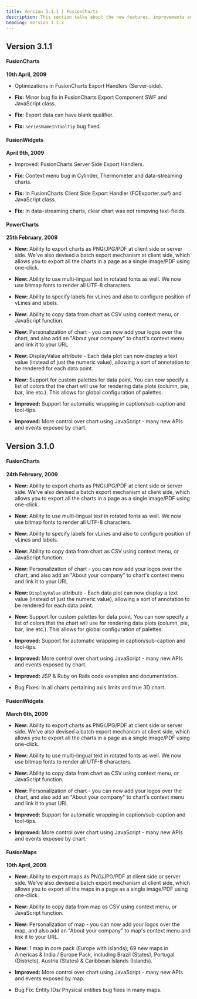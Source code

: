 ```yaml
---
title: Version 3.1.1 | FusionCharts
description: This section talks about the new features, improvements and fixes for v3.1.1.
heading: Version 3.1.x
---
```


<span class="release-date"> <h2>Version 3.1.1</h2></span>

#### FusionCharts
**10th April, 2009**

* Optimizations in FusionCharts Export Handlers (Server-side).

* **Fix:** Minor bug fix in FusionCharts Export Component SWF and JavaScript class.

* **Fix:** Export data can have blank qualifier.

* **Fix:** `seriesNameInToolTip` bug fixed.

#### FusionWidgets
**April 9th, 2009**

* Improved: FusionCharts Server Side Export Handlers.

* **Fix:** Context menu bug in Cylinder, Thermometer and data-streaming charts.

* **Fix:** In FusionCharts Client Side Export Handler (FCExporter.swf) and JavaScript class.

* **Fix:** In data-streaming charts, clear chart was not removing text-fields.

#### PowerCharts
**25th February, 2009**

* **New:** Ability to export charts as PNG/JPG/PDF at client side or server side. We've also devised a batch export mechanism at client side, which allows you to export all the charts in a page as a single image/PDF using one-click.

* **New:** Ability to use multi-lingual text in rotated fonts as well. We now use bitmap fonts to render all UTF-8 characters.

* **New:** Ability to specify labels for vLines and also to configure position of vLines and labels.

* **New:** Ability to copy data from chart as CSV using context menu, or JavaScript function.

* **New:** Personalization of chart - you can now add your logos over the chart, and also add an "About your company" to chart's context menu and link it to your URL

* **New:** DisplayValue attribute - Each data plot can now display a text value (instead of just the numeric value), allowing a sort of annotation to be rendered for each data point.

* **New:** Support for custom palettes for data point. You can now specify a list of colors that the chart will use for rendering data plots (column, pie, bar, line etc.). This allows for global configuration of palettes.

* **Improved:** Support for automatic wrapping in caption/sub-caption and tool-tips.

* **Improved:** More control over chart using JavaScript - many new APIs and events exposed by chart.

## Version 3.1.0

#### FusionCharts
**24th February, 2009**

* **New:** Ability to export charts as PNG/JPG/PDF at client side or server side. We've also devised a batch export mechanism at client side, which allows you to export all the charts in a page as a single image/PDF using one-click.

* **New:** Ability to use multi-lingual text in rotated fonts as well. We now use bitmap fonts to render all UTF-8 characters.

* **New:** Ability to specify labels for vLines and also to configure position of vLines and labels.

* **New:** Ability to copy data from chart as CSV using context menu, or JavaScript function.

* **New:** Personalization of chart - you can now add your logos over the chart, and also add an "About your company" to chart's context menu and link it to your URL

* **New:** `DisplayValue` attribute - Each data plot can now display a text value (instead of just the numeric value), allowing a sort of annotation to be rendered for each data point.

* **New:** Support for custom palettes for data point. You can now specify a list of colors that the chart will use for rendering data plots (column, pie, bar, line etc.). This allows for global configuration of palettes.

* **Improved:** Support for automatic wrapping in caption/sub-caption and tool-tips.

* **Improved:** More control over chart using JavaScript - many new APIs and events exposed by chart.

* **Improved:** JSP & Ruby on Rails code examples and documentation.

* Bug Fixes: In all charts pertaining axis limits and true 3D chart.

#### FusionWidgets
**March 6th, 2009**

* **New:** Ability to export charts as PNG/JPG/PDF at client side or server side. We've also devised a batch export mechanism at client side, which allows you to export all the charts in a page as a single image/PDF using one-click.

* **New:** Ability to use multi-lingual text in rotated fonts as well. We now use bitmap fonts to render all UTF-8 characters.

* **New:** Ability to copy data from chart as CSV using context menu, or JavaScript function.

* **New:** Personalization of chart - you can now add your logos over the chart, and also add an "About your company" to chart's context menu and link it to your URL

* **Improved:** Support for automatic wrapping in caption/sub-caption and tool-tips.

* **Improved:** More control over chart using JavaScript - many new APIs and events exposed by chart.

#### FusionMaps
**10th April, 2009**

* **New:** Ability to export maps as PNG/JPG/PDF at client side or server side. We've also devised a batch export mechanism at client side, which allows you to export all the maps in a page as a single image/PDF using one-click.

* **New:** Ability to copy data from map as CSV using context menu, or JavaScript function.

* **New:** Personalization of map - you can now add your logos over the map, and also add an "About your company" to map's context menu and link it to your URL.

* **New:** 1 map in core pack (Europe with islands); 69 new maps in Americas & India / Europe Pack, including Brazil (States), Portugal (Districts), Austria (States) & Caribbean Islands (Islands).

* **Improved:** More control over chart using JavaScript - many new APIs and events exposed by map.

* Bug Fix: Entity IDs/ Physical entities bug fixes in many maps.